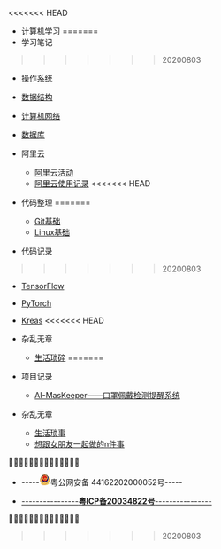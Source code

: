 <<<<<<< HEAD
- 计算机学习
=======
- 学习笔记
>>>>>>> 20200803

  - [操作系统](MyNote/操作系统笔记/操作系统.md)
  - [数据结构](MyNote/数据结构笔记/数据结构.md)
  - [计算机网络](MyNote/计算机网络笔记/计算机网络.md)
  - [数据库](MyNote/数据库笔记/数据库.md)
  - 阿里云
    - [阿里云活动](MyNote/阿里云/阿里云.md)
    - [阿里云使用记录](MyNote/阿里云/使用记录.md)
<<<<<<< HEAD

- 代码整理
=======
  - [Git基础](MyNote/Git使用.md)
  - [Linux基础](MyNote/Linux笔记.md)
- 代码记录
>>>>>>> 20200803

  - [TensorFlow](MyCode/TensorFlow/TensorFlow.md)

  - [PyTorch](MyCode/PyTorch/PyTorch.md)

  - [Kreas](MyCode/Keras/Keras.md)
<<<<<<< HEAD

- 杂乱无章
  - [生活琐碎](琐碎/日常学习琐事.md)
=======
- 项目记录
  - [AI-MasKeeper——口罩佩戴检测提醒系统](MyProject/AI-MasKeeper.md)
- 杂乱无章
  - [生活琐事](琐碎/日常学习琐事.md)
  - [想跟女朋友一起做的n件事](琐碎/想跟女朋友一起做的n件事.md)

🔽🔽🔽🔽🔽🔽🔽🔽🔽🔽🔽🔽🔽🔽

- -----![](_media/beian.png)粤公网安备 44162202000052号-----

- [----------------**粤ICP备20034822号**----------------](http://www.beian.miit.gov.cn/)

🔽🔽🔽🔽🔽🔽🔽🔽🔽🔽🔽🔽🔽🔽
>>>>>>> 20200803
